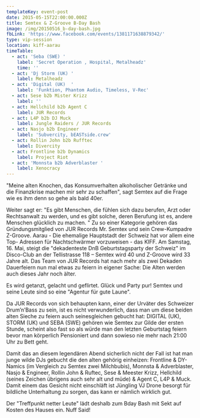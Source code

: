 ```yaml
---
templateKey: event-post
date: 2015-05-15T22:00:00.000Z
title: Semtex & Z-Groove B-Day Bash
image: /img/20150516_b-day-bash.jpg
fbLink: 'https://www.facebook.com/events/1381171638879342/'
type: vip-session
location: kiff-aarau
timeTable:
  - act: 'Seba (SWE) '
    label: 'Secret Operation , Hospital, Metalheadz'
    time: ''
  - act: 'Dj Storm (UK) '
    label: Metalheadz
  - act: 'Digital (UK)  '
    label: 'Funktion, Phantom Audio, Timeless, V-Rec'
  - act: Sese b2b Mister Krizz
    label: ''
  - act: Hellchild b2b Agent C
    label: JUR Records
  - act: L4P b2b DJ Muck
    label: Jungle Raiders / JUR Records
  - act: Nasjo b2b Engineer
    label: 'Subvercity, bEASTside.crew'
  - act: Rollin John b2b Rufftec
    label: Divercity
  - act: Frontline b2b Dynamics
    label: Project Riot
  - act: 'Monnsta b2b Adverblaster '
    label: Xenocracy
---
```

"Meine alten Knochen, das Konsumverhalten alkoholischer Getränke und die Finanzkrise machen mir sehr zu schaffen", sagt Semtex auf die Frage wie es ihm denn so gehe als bald 40er. 

Weiter sagt er: "Es gibt Menschen, die fühlen sich dazu berufen, Arzt oder Rechtsanwalt zu werden, und es gibt solche, deren Berufung ist es, andere Menschen glücklich zu machen. " Zu so einer Kategorie gehören das Gründungsmitglied von JUR Records Mr. Semtex und sein Crew-Kumpadre Z-Groove. Aarau - Die ehemalige Hauptstadt der Schweiz hat vor allem eine Top- Adressen für Nachtschwärmer vorzuweisen - das KIFF. Am Samstag, 16. Mai, steigt die "dekadenteste DnB Geburtstagsparty der Schweiz" im Disco-Club an der Tellistrasse 118 – Semtex wird 40 und Z-Groove wird 33 Jahre alt. Das Team von JUR Records hat nach mehr als zwei Dekaden Dauerfeiern nun mal etwas zu feiern in eigener Sache: Die Alten werden auch dieses Jahr noch älter. 

Es wird getanzt, gelacht und geflirtet. Glück und Party pur! Semtex  und seine Leute sind so eine "Agentur für gute Laune". 

Da JUR Records von sich behaupten kann, einer der Urväter des Schweizer Drum’n’Bass  zu sein, ist es nicht verwunderlich, dass man um diese beiden alten Sieche zu feiern auch seinesgleichen gebucht hat: DIGITAL (UK), STORM (UK) und SEBA (SWE) gehören wie Semtex zur Gilde der ersten Stunde, scheint also fast so als würde man den letzten Geburtstag feiern bevor man körperlich Pensioniert und dann sowieso nie mehr nach 21:00 Uhr zu Bett geht. 

Damit das an diesem legendären Abend sicherlich nicht der Fall ist hat man junge wilde DJs gebucht die den alten gehörig einheizen: Frontline & DY-Namics (im Vergleich zu Semtex zwei Milchbubis), Monnsta & Adverblaster, Nasjo & Engineer, Rollin John & Ruftec, Sese & Meester Krizz, Hellchild (seines Zeichen übrigens auch sehr alt und müde) & Agent C, L4P & Muck. Damit einem das Gesicht nicht einschläft ist Jüngling VJ Drone besorgt für bildliche Unterhaltung zu sorgen, das kann er nämlich wirklich gut. 

Der "Treffpunkt netter Leute" lädt deshalb zum Bday Bash mit Sekt auf Kosten des Hauses ein. Nuff Said!

